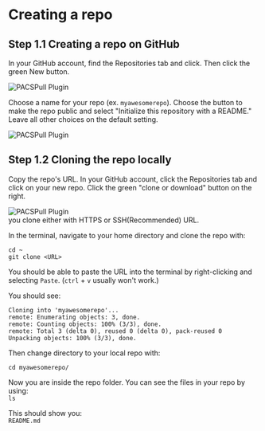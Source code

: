 # Creating a repo

## Step 1.1 Creating a repo on GitHub

In your GitHub account, find the Repositories tab and click. Then click the green New button.

![PACSPull Plugin](/images/github-new-repo.png)

Choose a name for your repo (ex. `myawesomerepo`). Choose the button to make the repo public and select "Initialize this repository with a README." Leave all other choices on the default setting.

![PACSPull Plugin](/images/github-repo-initialize.png)

## Step 1.2 Cloning the repo locally

Copy the repo's URL. In your GitHub account, click the Repositories tab and click on your new repo. Click the green "clone or download" button on the right.

![PACSPull Plugin](/images/clone-via-ssh.png)<br>
you clone either with HTTPS or SSH(Recommended) URL.

In the terminal, navigate to your home directory and clone the repo with:

```
cd ~
git clone <URL>
```

You should be able to paste the URL into the terminal by right-clicking and selecting `Paste`. (`ctrl` + `v` usually won't work.)

You should see:

```
Cloning into 'myawesomerepo'...
remote: Enumerating objects: 3, done.
remote: Counting objects: 100% (3/3), done.
remote: Total 3 (delta 0), reused 0 (delta 0), pack-reused 0
Unpacking objects: 100% (3/3), done.
```

Then change directory to your local repo with:

```
cd myawesomerepo/
```

Now you are inside the repo folder. You can see the files in your repo by using:<br>
`ls`

This should show you:<br>
`README.md`
